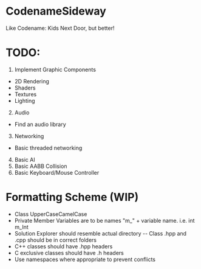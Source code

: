 # CodenameSideway
Like Codename: Kids Next Door, but better!

# TODO:
1. Implement Graphic Components
  - 2D Rendering
  - Shaders
  - Textures
  - Lighting
2. Audio
  - Find an audio library
3. Networking
  - Basic threaded networking
4. Basic AI
5. Basic AABB Collision
6. Basic Keyboard/Mouse Controller

# Formatting Scheme (WIP)
- Class UpperCaseCamelCase
- Private Member Variables are to be names "m_" + variable name. i.e. int m_Int
- Solution Explorer should resemble actual directory 
  -- Class .hpp and .cpp should be in correct folders
- C++ classes should have .hpp headers
- C exclusive classes should have .h headers
- Use namespaces where appropriate to prevent conflicts
